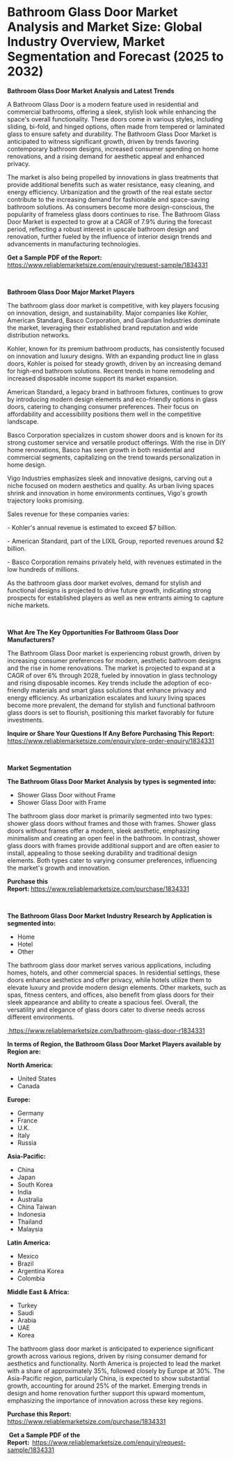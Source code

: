 <p><h1>Bathroom Glass Door Market Analysis and Market Size: Global Industry Overview, Market Segmentation and Forecast (2025 to 2032)</h1></p><p><strong>Bathroom Glass Door Market Analysis and Latest Trends</strong></p>
<p><p>A Bathroom Glass Door is a modern feature used in residential and commercial bathrooms, offering a sleek, stylish look while enhancing the space's overall functionality. These doors come in various styles, including sliding, bi-fold, and hinged options, often made from tempered or laminated glass to ensure safety and durability. The Bathroom Glass Door Market is anticipated to witness significant growth, driven by trends favoring contemporary bathroom designs, increased consumer spending on home renovations, and a rising demand for aesthetic appeal and enhanced privacy.</p><p>The market is also being propelled by innovations in glass treatments that provide additional benefits such as water resistance, easy cleaning, and energy efficiency. Urbanization and the growth of the real estate sector contribute to the increasing demand for fashionable and space-saving bathroom solutions. As consumers become more design-conscious, the popularity of frameless glass doors continues to rise. The Bathroom Glass Door Market is expected to grow at a CAGR of 7.9% during the forecast period, reflecting a robust interest in upscale bathroom design and renovation, further fueled by the influence of interior design trends and advancements in manufacturing technologies.</p></p>
<p><strong>Get a Sample PDF of the Report:&nbsp;</strong> <a href="https://www.reliablemarketsize.com/enquiry/request-sample/1834331?utm_campaign=3042&utm_medium=2&utm_source=Github&utm_content=ia&utm_term=16042025&utm_id=bathroom-glass-door">https://www.reliablemarketsize.com/enquiry/request-sample/1834331</a></p>
<p>&nbsp;</p>
<p><strong>Bathroom Glass Door Major Market Players</strong></p>
<p><p>The bathroom glass door market is competitive, with key players focusing on innovation, design, and sustainability. Major companies like Kohler, American Standard, Basco Corporation, and Guardian Industries dominate the market, leveraging their established brand reputation and wide distribution networks.</p><p>Kohler, known for its premium bathroom products, has consistently focused on innovation and luxury designs. With an expanding product line in glass doors, Kohler is poised for steady growth, driven by an increasing demand for high-end bathroom solutions. Recent trends in home remodeling and increased disposable income support its market expansion.</p><p>American Standard, a legacy brand in bathroom fixtures, continues to grow by introducing modern design elements and eco-friendly options in glass doors, catering to changing consumer preferences. Their focus on affordability and accessibility positions them well in the competitive landscape.</p><p>Basco Corporation specializes in custom shower doors and is known for its strong customer service and versatile product offerings. With the rise in DIY home renovations, Basco has seen growth in both residential and commercial segments, capitalizing on the trend towards personalization in home design.</p><p>Vigo Industries emphasizes sleek and innovative designs, carving out a niche focused on modern aesthetics and quality. As urban living spaces shrink and innovation in home environments continues, Vigo's growth trajectory looks promising.</p><p>Sales revenue for these companies varies: </p><p>- Kohler's annual revenue is estimated to exceed $7 billion.</p><p>- American Standard, part of the LIXIL Group, reported revenues around $2 billion.</p><p>- Basco Corporation remains privately held, with revenues estimated in the low hundreds of millions.</p><p>As the bathroom glass door market evolves, demand for stylish and functional designs is projected to drive future growth, indicating strong prospects for established players as well as new entrants aiming to capture niche markets.</p></p>
<p>&nbsp;</p>
<p><strong>What Are The Key Opportunities For Bathroom Glass Door Manufacturers?</strong></p>
<p><p>The Bathroom Glass Door market is experiencing robust growth, driven by increasing consumer preferences for modern, aesthetic bathroom designs and the rise in home renovations. The market is projected to expand at a CAGR of over 6% through 2028, fueled by innovation in glass technology and rising disposable incomes. Key trends include the adoption of eco-friendly materials and smart glass solutions that enhance privacy and energy efficiency. As urbanization escalates and luxury living spaces become more prevalent, the demand for stylish and functional bathroom glass doors is set to flourish, positioning this market favorably for future investments.</p></p>
<p><strong>Inquire or Share Your Questions If Any Before Purchasing This Report:</strong> <a href="https://www.reliablemarketsize.com/enquiry/pre-order-enquiry/1834331?utm_campaign=3042&utm_medium=2&utm_source=Github&utm_content=ia&utm_term=16042025&utm_id=bathroom-glass-door">https://www.reliablemarketsize.com/enquiry/pre-order-enquiry/1834331</a></p>
<p>&nbsp;</p>
<p><strong>Market Segmentation</strong></p>
<p><strong>The Bathroom Glass Door Market Analysis by types is segmented into:</strong></p>
<p><ul><li>Shower Glass Door without Frame</li><li>Shower Glass Door with Frame</li></ul></p>
<p><p>The bathroom glass door market is primarily segmented into two types: shower glass doors without frames and those with frames. Shower glass doors without frames offer a modern, sleek aesthetic, emphasizing minimalism and creating an open feel in the bathroom. In contrast, shower glass doors with frames provide additional support and are often easier to install, appealing to those seeking durability and traditional design elements. Both types cater to varying consumer preferences, influencing the market's growth and innovation.</p></p>
<p><strong>Purchase this Report:&nbsp;</strong><a href="https://www.reliablemarketsize.com/purchase/1834331?utm_campaign=3042&utm_medium=2&utm_source=Github&utm_content=ia&utm_term=16042025&utm_id=bathroom-glass-door">https://www.reliablemarketsize.com/purchase/1834331</a></p>
<p>&nbsp;</p>
<p><strong>The Bathroom Glass Door Market Industry Research by Application is segmented into:</strong></p>
<p><ul><li>Home</li><li>Hotel</li><li>Other</li></ul></p>
<p><p>The bathroom glass door market serves various applications, including homes, hotels, and other commercial spaces. In residential settings, these doors enhance aesthetics and offer privacy, while hotels utilize them to elevate luxury and provide modern design elements. Other markets, such as spas, fitness centers, and offices, also benefit from glass doors for their sleek appearance and ability to create a spacious feel. Overall, the versatility and elegance of glass doors cater to diverse needs across different environments.</p></p>
<p><a href="https://www.reliablemarketsize.com/bathroom-glass-door-r1834331?utm_campaign=3042&utm_medium=2&utm_source=Github&utm_content=ia&utm_term=16042025&utm_id=bathroom-glass-door">&nbsp;https://www.reliablemarketsize.com/bathroom-glass-door-r1834331</a></p>
<p><strong>In terms of Region, the Bathroom Glass Door Market Players available by Region are:</strong></p>
<p>
    <p> <strong> North America: </strong>
        <ul>
            <li>United States</li>
            <li>Canada</li>
        </ul>
        </p> 
    <p> <strong> Europe: </strong>
        <ul>
            <li>Germany</li>
            <li>France</li>
            <li>U.K.</li>
            <li>Italy</li>
            <li>Russia</li>
        </ul>
        </p> 
    <p> <strong> Asia-Pacific: </strong>
        <ul>
            <li>China</li>
            <li>Japan</li>
            <li>South Korea</li>
            <li>India</li>
            <li>Australia</li>
            <li>China Taiwan</li>
            <li>Indonesia</li>
            <li>Thailand</li>
            <li>Malaysia</li>
        </ul>
        </p> 
    <p> <strong> Latin America: </strong>
        <ul>
            <li>Mexico</li>
            <li>Brazil</li>
            <li>Argentina Korea</li>
            <li>Colombia</li>
        </ul>
        </p> 
    <p> <strong> Middle East & Africa: </strong>
        <ul>
            <li>Turkey</li>
            <li>Saudi</li>
            <li>Arabia</li>
            <li>UAE</li>
            <li>Korea</li>
        </ul>
    </p>
    </p>
<p><p>The bathroom glass door market is anticipated to experience significant growth across various regions, driven by rising consumer demand for aesthetics and functionality. North America is projected to lead the market with a share of approximately 35%, followed closely by Europe at 30%. The Asia-Pacific region, particularly China, is expected to show substantial growth, accounting for around 25% of the market. Emerging trends in design and home renovation further support this upward momentum, emphasizing the importance of innovation across these key regions.</p></p>
<p><strong>Purchase this Report: </strong><a href="https://www.reliablemarketsize.com/purchase/1834331?utm_campaign=3042&utm_medium=2&utm_source=Github&utm_content=ia&utm_term=16042025&utm_id=bathroom-glass-door">https://www.reliablemarketsize.com/purchase/1834331</a></p>
<p>&nbsp;<strong>Get a Sample PDF of the Report:&nbsp;&nbsp;</strong><a href="https://www.reliablemarketsize.com/enquiry/request-sample/1834331?utm_campaign=3042&utm_medium=2&utm_source=Github&utm_content=ia&utm_term=16042025&utm_id=bathroom-glass-door">https://www.reliablemarketsize.com/enquiry/request-sample/1834331</a></p>
<p><strong></strong></p>
<p><p></p><p></p><p></p></p>